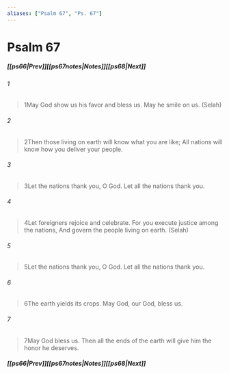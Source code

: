 ```yaml
---
aliases: ["Psalm 67", "Ps. 67"]
---
```

# Psalm 67
##### <span class=arrow-left></span>[[ps66|Prev]]<span class=navigation-separator></span>[[ps67notes|Notes]]<span class=navigation-separator></span>[[ps68|Next]]<span class=arrow-right></span>
###### 1
><span class=verse-first-poetry>1</span>May God show us his favor and bless us.
>May he smile on us. (Selah)
###### 2
><span class=verse-body-poetry>2</span>Then those living on earth will know what you are like;
>All nations will know how you deliver your people.
###### 3
><span class=verse-body-poetry>3</span>Let the nations thank you, O God.
>Let all the nations thank you.
###### 4
><span class=verse-body-poetry>4</span>Let foreigners rejoice and celebrate.
>For you execute justice among the nations,
>And govern the people living on earth. (Selah)
###### 5
><span class=verse-body-poetry>5</span>Let the nations thank you, O God.
>Let all the nations thank you.
###### 6
><span class=verse-body-poetry>6</span>The earth yields its crops.
>May God, our God, bless us.
###### 7
><span class=verse-body-poetry>7</span>May God bless us.
>Then all the ends of the earth will give him the honor he deserves.
##### <span class=arrow-left></span>[[ps66|Prev]]<span class=navigation-separator></span>[[ps67notes|Notes]]<span class=navigation-separator></span>[[ps68|Next]]<span class=arrow-right></span>